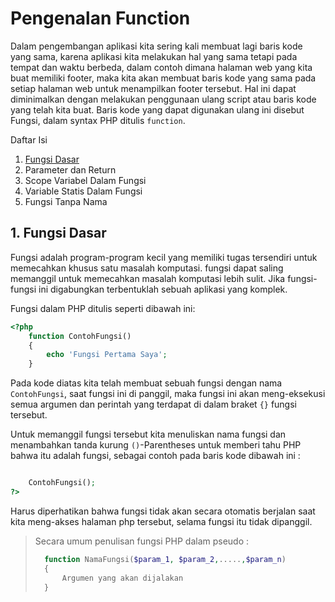 # Pengenalan Function

Dalam pengembangan aplikasi kita sering kali membuat lagi baris kode yang sama, karena aplikasi kita melakukan hal yang sama tetapi pada tempat dan waktu berbeda, dalam contoh dimana halaman web yang kita buat memiliki footer, maka kita akan membuat baris kode yang sama pada setiap halaman web untuk menampilkan footer tersebut. Hal ini dapat diminimalkan dengan melakukan penggunaan ulang script atau baris kode yang telah kita buat. Baris kode yang dapat digunakan ulang ini disebut Fungsi, dalam syntax PHP ditulis `function`.

Daftar Isi

1. [Fungsi Dasar](#1-fungsi-dasar)
2. Parameter dan Return
3. Scope Variabel Dalam Fungsi
4. Variable Statis Dalam Fungsi
5. Fungsi Tanpa Nama

## 1. Fungsi Dasar

Fungsi adalah program-program kecil yang memiliki tugas tersendiri untuk memecahkan khusus satu masalah komputasi. fungsi dapat saling memanggil untuk memecahkan masalah komputasi lebih sulit. Jika fungsi-fungsi ini digabungkan terbentuklah sebuah aplikasi yang komplek.

Fungsi dalam PHP ditulis seperti dibawah ini:

```php
<?php
    function ContohFungsi()
    {
        echo 'Fungsi Pertama Saya';
    }

```

Pada kode diatas kita telah membuat sebuah fungsi dengan nama `ContohFungsi`, saat fungsi ini di panggil, maka fungsi ini akan meng-eksekusi semua argumen dan perintah yang terdapat di dalam braket `{}` fungsi tersebut.

Untuk memanggil fungsi tersebut kita menuliskan nama fungsi dan menambahkan tanda kurung `()`-Parentheses untuk memberi tahu PHP bahwa itu adalah fungsi, sebagai contoh pada baris kode dibawah ini :

```php

    ContohFungsi();
?>
```

Harus diperhatikan bahwa fungsi tidak akan secara otomatis berjalan saat kita meng-akses halaman php tersebut, selama fungsi itu tidak dipanggil.

>Secara umum penulisan fungsi PHP dalam pseudo :
>```php
>   function NamaFungsi($param_1, $param_2,.....,$param_n)
>   {
>       Argumen yang akan dijalakan
>   }
>```